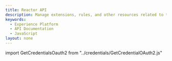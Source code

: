 ```yaml
---
title: Reactor API
description: Manage extensions, rules, and other resources related to tags.
keywords: 
  - Experience Platform
  - API Documentation
  - JavaScript
layout: none
--- 
```


import GetCredentialsOauth2 from "../credentials/GetCredentialOAuth2.js"

<GetCredentialsOauth2 />

<RedoclyAPIBlock src="/experience-platform-apis/swagger-specs/reactor.yaml"/>
